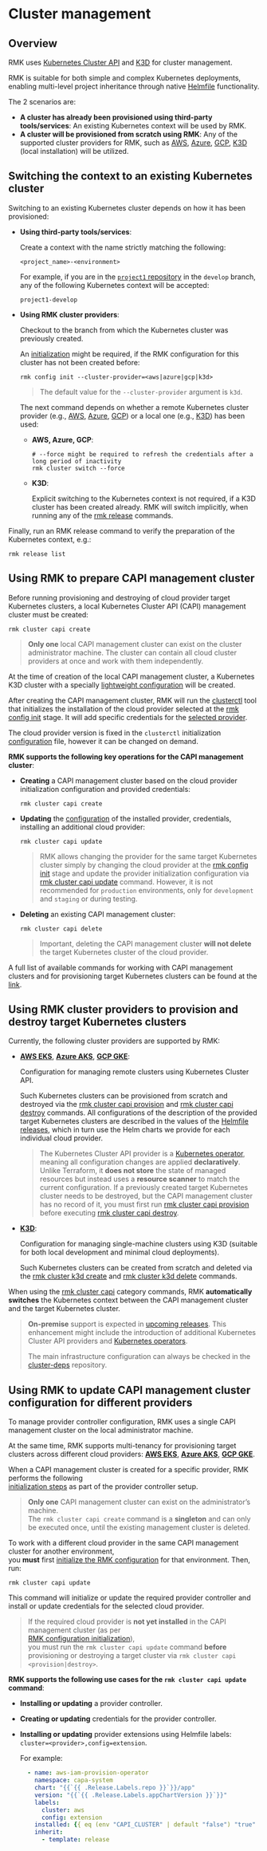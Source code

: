 # Cluster management

## Overview

RMK uses [Kubernetes Cluster API](https://cluster-api.sigs.k8s.io/introduction) and [K3D](https://k3d.io) for cluster
management.

RMK is suitable for both simple and complex Kubernetes deployments, enabling multi-level project inheritance through
native [Helmfile](https://helmfile.readthedocs.io/en/latest/) functionality.

The 2 scenarios are:

- **A cluster has already been provisioned using third-party tools/services**: An existing Kubernetes context will be
  used
  by RMK.
- **A cluster will be provisioned from scratch using RMK**: Any of the supported cluster providers for RMK, such as
  [AWS](../configuration-management/init-aws-provider.md),
  [Azure](../configuration-management/init-azure-provider.md),
  [GCP](../configuration-management/init-gcp-provider.md),
  [K3D](../configuration-management/init-k3d-provider.md) (local installation)
  will be utilized.

## Switching the context to an existing Kubernetes cluster

Switching to an existing Kubernetes cluster depends on how it has been provisioned:

* **Using third-party tools/services**:
  
  Create a context with the name strictly matching the following:
  
  ```
  <project_name>-<environment>
  ```
  
  For example, if you are in
  the [`project1` repository](../project-management/requirement-for-project-repository.md#requirement-for-project-repository)
  in the `develop` branch, any of the following Kubernetes context will be accepted:
  
  ```
  project1-develop
  ```

* **Using RMK cluster providers**:
  
  Checkout to the branch from which the Kubernetes cluster was previously created.
  
  An [initialization](../configuration-management/configuration-management.md#initialization-of-rmk-configuration-for-different-cluster-providers)
  might be required, if the RMK configuration for this cluster has not been created before:
  
  ```shell
  rmk config init --cluster-provider=<aws|azure|gcp|k3d>
  ```
  
  > The default value for the `--cluster-provider` argument is `k3d`.
  
  The next command depends on whether a remote Kubernetes cluster provider
  (e.g., [AWS](../configuration-management/init-aws-provider.md),
  [Azure](../configuration-management/init-azure-provider.md),
  [GCP](../configuration-management/init-gcp-provider.md))
  or a local one (e.g., [K3D](../configuration-management/init-k3d-provider.md)) has been used:
  
  * **AWS, Azure, GCP**:
    
    ```shell
    # --force might be required to refresh the credentials after a long period of inactivity
    rmk cluster switch --force
    ```
  
  * **K3D**:
    
    Explicit switching to the Kubernetes context is not required, if a K3D cluster has been created already.
    RMK will switch implicitly, when running any of the [rmk release](../../commands.md#release) commands.

Finally, run an RMK release command to verify the preparation of the Kubernetes context, e.g.:

```shell
rmk release list
```

## Using RMK to prepare CAPI management cluster

Before running provisioning and destroying of cloud provider target Kubernetes clusters, a local Kubernetes Cluster API
(CAPI) management cluster must be created:

```shell
rmk cluster capi create
```

> **Only one** local CAPI management cluster can exist on the cluster administrator machine.
> The cluster can contain all cloud cluster providers at once and work with them independently.

At the time of creation of the local CAPI management cluster, a Kubernetes K3D cluster with a specially
[lightweight configuration](https://github.com/edenlabllc/cluster-deps.bootstrap.infra/blob/develop/etc/deps/develop/values/capi-cluster.yaml.gotmpl)
will be created.

After creating the CAPI management cluster, RMK will run the
[clusterctl](https://cluster-api.sigs.k8s.io/clusterctl/overview) tool that initializes the installation
of the cloud provider selected at the [rmk config init](../../commands.md#init-i) stage.
It will add specific credentials for the
[selected provider](../configuration-management/configuration-management.md#initialization-of-rmk-configuration-for-different-cluster-providers).

The cloud provider version is fixed in the `clusterctl` initialization
[configuration](https://github.com/edenlabllc/cluster-deps.bootstrap.infra/blob/develop/etc/deps/develop/values/clusterctl-config.yaml.gotmpl)
file, however it can be changed on demand.

**RMK supports the following key operations for the CAPI management cluster**:

- **Creating** a CAPI management cluster based on the cloud provider initialization configuration and provided
  credentials:
  
  ```shell
  rmk cluster capi create 
  ```

- **Updating**
  the [configuration](https://github.com/edenlabllc/cluster-deps.bootstrap.infra/blob/develop/etc/deps/develop/values/clusterctl-config.yaml.gotmpl)
  of the installed provider, credentials, installing an additional cloud provider:
  
  ```shell
  rmk cluster capi update
  ```
  
  > RMK allows changing the provider for the same target Kubernetes cluster simply by changing the cloud provider
  > at the [rmk config init](../../commands.md#init-i) stage and update the provider initialization configuration via
  > [rmk cluster capi update](../../commands.md#update-u) command.
  > However, it is not recommended for `production` environments, only for `development` and `staging` or during
  > testing.

- **Deleting** an existing CAPI management cluster:
  
  ```shell
  rmk cluster capi delete
  ```
  
  > Important, deleting the CAPI management cluster **will not delete** the target Kubernetes cluster of the cloud
  > provider.

A full list of available commands for working with CAPI management clusters
and for provisioning target Kubernetes clusters can be found at the [link](../../commands.md#capi-c).

## Using RMK cluster providers to provision and destroy target Kubernetes clusters

Currently, the following cluster providers are supported by RMK:

- **[AWS EKS](usage-aws-provider.md)**, **[Azure AKS](usage-azure-provider.md)**, **[GCP GKE](usage-gcp-provider.md)**:
  
  Configuration for managing remote clusters using Kubernetes Cluster API.
  
  Such Kubernetes clusters can be provisioned from scratch
  and destroyed via the [rmk cluster capi provision](../../commands.md#provision-p) and
  [rmk cluster capi destroy](../../commands.md#destroy) commands. All configurations of the description of the provided
  target Kubernetes clusters are described in the values of the [Helmfile](https://helmfile.readthedocs.io/en/latest/)
  [releases](https://github.com/edenlabllc/cluster-deps.bootstrap.infra/tree/develop/etc/deps/develop/values),
  which in turn use the Helm charts we provide for each individual cloud provider.
  
  > The Kubernetes Cluster API provider is
  > a [Kubernetes operator](https://kubernetes.io/docs/concepts/extend-kubernetes/operator/), meaning all configuration
  > changes are applied **declaratively**. Unlike Terraform, it **does not store** the state of managed resources but
  > instead uses a **resource scanner** to match the current configuration. If a previously created target Kubernetes
  > cluster needs to be destroyed, but the CAPI management cluster has no record of it, you must first run
  > [rmk cluster capi provision](../../commands.md#provision-p) before executing
  > [rmk cluster capi destroy](../../commands.md#destroy).

- **[K3D](usage-k3d-provider.md)**:
  
  Configuration for managing single-machine clusters using K3D (suitable for both local development and minimal cloud
  deployments).
  
  Such Kubernetes clusters can be created from scratch and deleted via the
  [rmk cluster k3d create](../../commands.md#create-c) and
  [rmk cluster k3d delete](../../commands.md#delete-d) commands.

When using the [rmk cluster capi](../../commands.md#capi-c) category commands, RMK **automatically switches** the
Kubernetes context between the CAPI management cluster and the target Kubernetes cluster.

> **On-premise** support is expected in [upcoming releases](../../index.md#roadmap). This enhancement might include the
> introduction of additional Kubernetes Cluster API providers and
> [Kubernetes operators](https://kubernetes.io/docs/concepts/extend-kubernetes/operator/).
>
> The main infrastructure configuration can always be checked in the
> [cluster-deps](https://github.com/edenlabllc/cluster-deps.bootstrap.infra) repository.

## Using RMK to update CAPI management cluster configuration for different providers

To manage provider controller configuration, RMK uses a single CAPI management cluster on the local administrator
machine.

At the same time, RMK supports multi-tenancy for provisioning target clusters across different cloud providers:
**[AWS EKS](usage-aws-provider.md)**, **[Azure AKS](usage-azure-provider.md)**, **[GCP GKE](usage-gcp-provider.md)**.

When a CAPI management cluster is created for a specific provider, RMK performs the following  
[initialization steps](#using-rmk-to-prepare-capi-management-cluster) as part of the provider controller setup.

> **Only one** CAPI management cluster can exist on the administrator’s machine.  
> The `rmk cluster capi create` command is a **singleton** and can only be executed once,
> until the existing management cluster is deleted.

To work with a different cloud provider in the same CAPI management cluster for another environment,  
you **must** first 
[initialize the RMK configuration](../configuration-management/configuration-management.md#initialization-of-rmk-configuration-for-different-cluster-providers)
for that environment. Then, run:

```shell
rmk cluster capi update
```

This command will initialize or update the required provider controller and install or update credentials for
the selected cloud provider.

> If the required cloud provider is **not yet installed** in the CAPI management cluster (as per  
> [RMK configuration initialization](../configuration-management/configuration-management.md#initialization-of-rmk-configuration-for-different-cluster-providers)),  
> you must run the `rmk cluster capi update` command **before** provisioning or destroying a target cluster via
> `rmk cluster capi <provision|destroy>`.

**RMK supports the following use cases for the `rmk cluster capi update` command**:

- **Installing or updating** a provider controller.
- **Creating or updating** credentials for the provider controller.
- **Installing or updating** provider extensions using Helmfile labels: `cluster=<provider>,config=extension`.
  
  For example:
  
  ```yaml
    - name: aws-iam-provision-operator
      namespace: capa-system
      chart: "{{`{{ .Release.Labels.repo }}`}}/app"
      version: "{{`{{ .Release.Labels.appChartVersion }}`}}"
      labels:
        cluster: aws
        config: extension
      installed: {{ eq (env "CAPI_CLUSTER" | default "false") "true" }}
      inherit:
        - template: release
  ```
